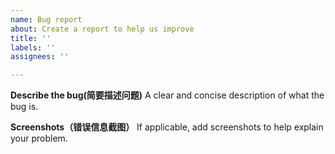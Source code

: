 ```yaml
---
name: Bug report
about: Create a report to help us improve
title: ''
labels: ''
assignees: ''

---
```


**Describe the bug(简要描述问题)**
A clear and concise description of what the bug is.

**Screenshots（错误信息截图）**
If applicable, add screenshots to help explain your problem.
